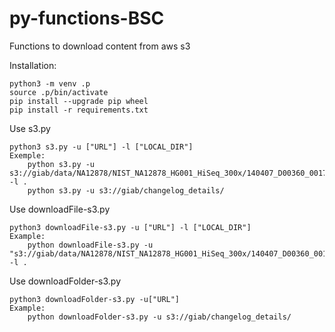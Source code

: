 # py-functions-BSC
Functions to download content from aws s3

Installation:

    python3 -m venv .p
    source .p/bin/activate
    pip install --upgrade pip wheel
    pip install -r requirements.txt

Use s3.py
    
    python3 s3.py -u ["URL"] -l ["LOCAL_DIR"]
    Exemple:
        python s3.py -u s3://giab/data/NA12878/NIST_NA12878_HG001_HiSeq_300x/140407_D00360_0017_BH947YADXX/Project_RM8398/Sample_U5c/U5c_CCGTCC_L001_R2_001.fastq.gz -l .
        python s3.py -u s3://giab/changelog_details/
    
Use downloadFile-s3.py

    python3 downloadFile-s3.py -u ["URL"] -l ["LOCAL_DIR"]
    Example:
        python downloadFile-s3.py -u "s3://giab/data/NA12878/NIST_NA12878_HG001_HiSeq_300x/140407_D00360_0017_BH947YADXX/Project_RM8398/Sample_U5c/U5c_CCGTCC_L001_R2_001.fastq.gz" -l .

Use downloadFolder-s3.py

    python3 downloadFolder-s3.py -u["URL"]
    Example:
        python downloadFolder-s3.py -u s3://giab/changelog_details/
